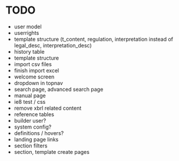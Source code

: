 TODO
=======

* user model
* userrights
* template structure (t_content, regulation, interpretation instead of legal_desc, interpretation_desc)
* history table
* template structure
* import csv files
* finish import excel
* welcome screen
* dropdown in topnav
* search page, advanced search page
* manual page
* ie8 test / css
* remove xbrl related content
* reference tables
* builder user?
* system config?
* definitions / hovers?
* landing page links
* section filters
* section, template create pages